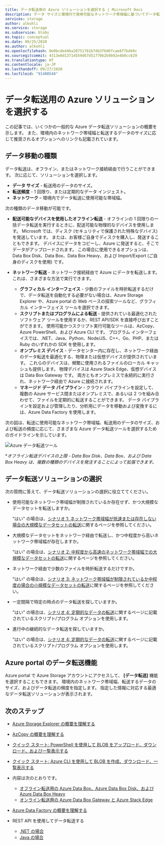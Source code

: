 ```yaml
---
title: データ転送用の Azure ソリューションを選択する | Microsoft Docs
description: データ サイズと環境内で使用可能なネットワーク帯域幅に基づいてデータ転送用の Azure ソリューションを選択する方法について学習します。
services: storage
author: alkohli
ms.service: storage
ms.subservice: blobs
ms.topic: conceptual
ms.date: 09/25/2020
ms.author: alkohli
ms.openlocfilehash: 0e0bcde44ba28751761b7db3f6d6fcae8f7bd49c
ms.sourcegitcommit: 4313e0d13714559d67d51770b2b9b92e4b0cc629
ms.translationtype: HT
ms.contentlocale: ja-JP
ms.lasthandoff: 09/27/2020
ms.locfileid: "91400548"
---
```

# <a name="choose-an-azure-solution-for-data-transfer"></a>データ転送用の Azure ソリューションを選択する

この記事では、いくつかの一般的な Azure データ転送ソリューションの概要を示します。 また、環境内のネットワーク帯域幅と転送するデータのサイズに応じて推奨されるオプションへのリンクも記載されています。

## <a name="types-of-data-movement"></a>データ移動の種類

データ転送は、オフライン、またはネットワーク接続経由で行うことができます。 次に応じて、ソリューションを選択します。

- **データ サイズ** - 転送用のデータのサイズ。
- **転送頻度** - 1 回限り、または定期的なデータ インジェスト。
- **ネットワーク** – 環境内でデータ転送に使用可能な帯域幅。

次の種類のデータ移動が可能です。

- **配送可能なデバイスを使用したオフライン転送** - オフラインの 1 回限りの一括データ転送を実行するときに、配送可能な物理的なデバイスを使用します。 Microsoft では、ディスク (セキュリティで保護された特殊なデバイス) を発送しています。 または、お客様ご自身でディスクを購入し、発送することもできます。 デバイスにデータをコピーし、Azure に発送すると、そこでデータがアップロードされます。  この場合に使用できるオプションは、Data Box Disk、Data Box、Data Box Heavy、および Import/Export (ご自身のディスクを使用) です。

- **ネットワーク転送** - ネットワーク接続経由で Azure にデータを転送します。 これは、さまざまな方法で実行できます。

    - **グラフィカル インターフェイス** - 少数のファイルを時折転送するだけで、データ転送を自動化する必要がない場合は、Azure Storage Explorer や、Azure portal の Web ベースの探索ツールなど、グラフィカル インターフェイス ツールを選択できます。
    - **スクリプトまたはプログラムによる転送** - 提供されている最適化されたソフトウェア ツールを使用するか、REST API/SDK を直接呼び出すことができます。 使用可能かつスクリプト実行可能なツールは、AzCopy、Azure PowerShell、および Azure CLI です。 プログラム インターフェイスでは、.NET、Java、Python、Node/JS、C++、Go、PHP、または Ruby のいずれかの SDK を使用します。
    - **オンプレミス デバイス** - データセンター内に存在し、ネットワーク経由のデータ転送を最適化する、物理または仮想デバイスが提供されています。 これらのデバイスは、頻繁に使用されるファイルのローカル キャッシュも提供します。 物理デバイスは Azure Stack Edge、仮想デバイスは Data Box Gateway です。 両方ともオンプレミスで永続的に実行され、ネットワーク経由で Azure に接続されます。
    - **マネージド データ パイプライン** - クラウド パイプラインを設定して、複数の Azure サービス間またはオンプレミスで、あるいは 2 つを組み合わせて、ファイルを定期的に転送することができます。 データ パイプラインを設定および管理したり、分析用にデータを移動および変換するには、Azure Data Factory を使用します。

次の図は、転送に使用可能なネットワーク帯域幅、転送用のデータのサイズ、および転送の頻度に応じて、さまざまな Azure データ転送ツールを選択するためのガイドラインを示しています。

![Azure データ転送ツール](media/storage-choose-data-transfer-solution/azure-data-transfer-options-3.png)

**オフライン転送デバイスの上限 - Data Box Disk、Data Box、および Data Box Heavy は、複数の種類のデバイスを発注することによって拡張できます。*

## <a name="selecting-a-data-transfer-solution"></a>データ転送ソリューションの選択

次の質問に答えて、データ転送ソリューションの選択に役立ててください。

- 使用可能なネットワーク帯域幅が制限されているか存在せず、かつ大規模なデータセットを転送しますか。
  
    "はい" の場合は、[シナリオ 1: ネットワーク帯域幅が低速または存在しない場合の大規模なデータセットの転送](storage-solution-large-dataset-low-network.md)に関するページを参照してください。
- 大規模なデータセットをネットワーク経由で転送し、かつ中程度から高いネットワーク帯域幅が存在しますか。

    "はい" の場合は、[シナリオ 2: 中程度から高速のネットワーク帯域幅での大規模なデータセットの転送](storage-solution-large-dataset-moderate-high-network.md)に関するページを参照してください。
- ネットワーク経由で少数のファイルを時折転送するだけですか。

    "はい" の場合は、[シナリオ 3: ネットワーク帯域幅が制限されているか中程度の場合の小規模なデータセットの転送](storage-solution-small-dataset-low-moderate-network.md)に関するページを参照してください。
- 一定間隔で特定の時点のデータ転送を探していますか。

    "はい" の場合は、[シナリオ 4: 定期的なデータの転送](storage-solution-periodic-data-transfer.md)に関するページに記載されているスクリプト/プログラム オプションを使用します。
- 進行中の継続的なデータ転送を探していますか。

    "はい" の場合は、[シナリオ 4: 定期的なデータの転送](storage-solution-periodic-data-transfer.md)に関するページに記載されているスクリプト/プログラム オプションを使用します。

## <a name="data-transfer-feature-in-azure-portal"></a>Azure portal のデータ転送機能

Azure portal で Azure Storage アカウントにアクセスして、 **[データ転送]** 機能を選択することもできます。 環境内のネットワーク帯域幅、転送するデータのサイズ、およびデータ転送の頻度を指定します。 指定した情報に対応する最適なデータ転送ソリューションが表示されます。 

## <a name="next-steps"></a>次のステップ

- [Azure Storage Explorer の概要を理解する](https://azure.microsoft.com/resources/videos/introduction-to-microsoft-azure-storage-explorer/)
- [AzCopy の概要を理解する](https://docs.microsoft.com/azure/storage/common/storage-use-azcopy-v10)
- [クイック スタート: PowerShell を使用して BLOB をアップロード、ダウンロード、および一覧表示する](../blobs/storage-quickstart-blobs-powershell.md)
- [クイック スタート: Azure CLI を使用して BLOB を作成、ダウンロード、一覧表示する](../blobs/storage-quickstart-blobs-cli.md)
- 内容は次のとおりです。

    - [オフライン転送用の Azure Data Box、Azure Data Box Disk、および Azure Data Box Heavy](https://docs.microsoft.com/azure/databox/)
    - [オンライン転送用の Azure Data Box Gateway と Azure Stack Edge](https://docs.microsoft.com/azure/databox-online/)
- [Azure Data Factory の概要を理解する](https://docs.microsoft.com/azure/data-factory/copy-activity-overview)
- REST API を使用してデータ転送する

    - [.NET の場合](https://docs.microsoft.com/dotnet/api/overview/azure/storage)
    - [Java の場合](https://docs.microsoft.com/java/api/overview/azure/storage)
